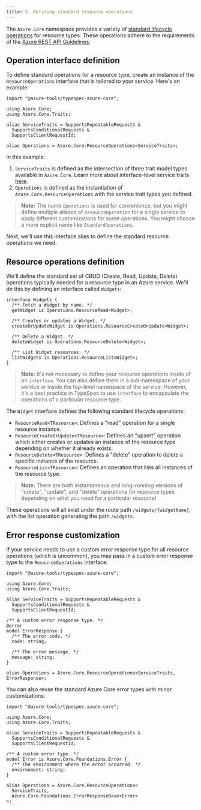 ```yaml
---
title: 5. Defining standard resource operations
---
```


The `Azure.Core` namespace provides a variety of [standard lifecycle operations](https://azure.github.io/typespec-azure/docs/libraries/azure-core/reference/interfaces#Azure.Core.ResourceOperations) for resource types. These operations adhere to the requirements of the [Azure REST API Guidelines](https://github.com/microsoft/api-guidelines/blob/vNext/azure/Guidelines.md).

## Operation interface definition

To define standard operations for a resource type, create an instance of the `ResourceOperations` interface that is tailored to your service. Here's an example:

```typespec
import "@azure-tools/typespec-azure-core";

using Azure.Core;
using Azure.Core.Traits;

alias ServiceTraits = SupportsRepeatableRequests &
  SupportsConditionalRequests &
  SupportsClientRequestId;

alias Operations = Azure.Core.ResourceOperations<ServiceTraits>;
```

In this example:

1. `ServiceTraits` is defined as the intersection of three trait model types available in `Azure.Core`. Learn more about interface-level service traits [here](https://azure.github.io/typespec-azure/docs/libraries/azure-core/reference/data-types).
2. `Operations` is defined as the instantiation of `Azure.Core.ResourceOperations` with the service trait types you defined.

> **Note:** The name `Operations` is used for convenience, but you might define multiple aliases of `ResourceOperation` for a single service to apply different customizations for some operations. You might choose a more explicit name like `StandardOperations`.

Next, we'll use this interface alias to define the standard resource operations we need.

## Resource operations definition

We'll define the standard set of CRUD (Create, Read, Update, Delete) operations typically needed for a resource type in an Azure service. We'll do this by defining an interface called `Widgets`:

```typespec
interface Widgets {
  /** Fetch a Widget by name. */
  getWidget is Operations.ResourceRead<Widget>;

  /** Creates or updates a Widget. */
  createOrUpdateWidget is Operations.ResourceCreateOrUpdate<Widget>;

  /** Delete a Widget. */
  deleteWidget is Operations.ResourceDelete<Widget>;

  /** List Widget resources. */
  listWidgets is Operations.ResourceList<Widget>;
}
```

> **Note:** It's not necessary to define your resource operations inside of an `interface`. You can also define them in a sub-namespace of your service or inside the top-level namespace of the service. However, it's a best practice in TypeSpec to use `interface` to encapsulate the operations of a particular resource type.

The `Widget` interface defines the following standard lifecycle operations:

- `ResourceRead<TResource>`: Defines a "read" operation for a single resource instance.
- `ResourceCreateOrUpdate<TResource>`: Defines an "upsert" operation which either creates or updates an instance of the resource type depending on whether it already exists.
- `ResourceDelete<TResource>`: Defines a "delete" operation to delete a specific instance of the resource.
- `ResourceList<TResource>`: Defines an operation that lists all instances of the resource type.

> **Note:** There are both instantaneous and long-running versions of "create", "update", and "delete" operations for resource types depending on what you need for a particular resource!

These operations will all exist under the route path `/widgets/{widgetName}`, with the list operation generating the path `/widgets`.

## Error response customization

If your service needs to use a custom error response type for all resource operations (which is uncommon), you may pass in a custom error response type to the `ResourceOperations` interface:

```typespec
import "@azure-tools/typespec-azure-core";

using Azure.Core;
using Azure.Core.Traits;

alias ServiceTraits = SupportsRepeatableRequests &
  SupportsConditionalRequests &
  SupportsClientRequestId;

/** A custom error response type. */
@error
model ErrorResponse {
  /** The error code. */
  code: string;

  /** The error message. */
  message: string;
}

alias Operations = Azure.Core.ResourceOperations<ServiceTraits, ErrorResponse>;
```

You can also reuse the standard Azure Core error types with minor customizations:

```typespec
import "@azure-tools/typespec-azure-core";

using Azure.Core;
using Azure.Core.Traits;

alias ServiceTraits = SupportsRepeatableRequests &
  SupportsConditionalRequests &
  SupportsClientRequestId;

/** A custom error type. */
model Error is Azure.Core.Foundations.Error {
  /** The environment where the error occurred. */
  environment: string;
}

alias Operations = Azure.Core.ResourceOperations<
  ServiceTraits,
  Azure.Core.Foundations.ErrorResponseBase<Error>
>;
```
